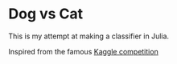 # Dog vs Cat

This is my attempt at making a classifier in Julia.

Inspired from the famous [Kaggle competition](https://www.kaggle.com/c/dogs-vs-cats)


